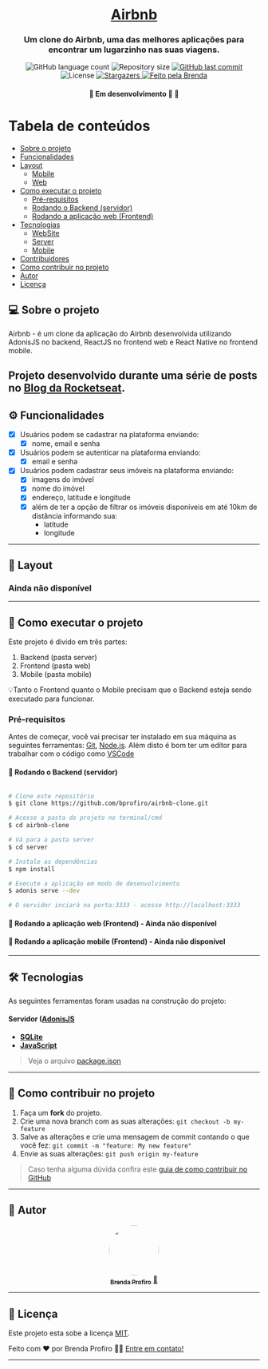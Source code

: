 <h1 align="center">
    <a href="#" alt="site do ecoleta">Airbnb </a>
</h1>

<h3 align="center">
    Um clone do Airbnb, uma das melhores aplicações para encontrar um lugarzinho nas suas viagens.
</h3>

<p align="center">
  <img alt="GitHub language count" src="https://img.shields.io/github/languages/count/bprofiro/airbnb-clone?color=%2304D361">

  <img alt="Repository size" src="https://img.shields.io/github/repo-size/bprofiro/airbnb-clone">
  
  <a href="https://github.com/bprofiro/airbnb-clone/commits/master">
    <img alt="GitHub last commit" src="https://img.shields.io/github/last-commit/bprofiro/airbnb-clone">
  </a>
    
   <img alt="License" src="https://img.shields.io/badge/license-MIT-brightgreen">
   <a href="https://github.com/bprofiro/airbnb-clone/stargazers">
    <img alt="Stargazers" src="https://img.shields.io/github/stars/bprofiro/airbnb-clone?style=social">
  </a>

  <a href="https://rocketseat.com.br">
    <img alt="Feito pela Brenda" src="https://img.shields.io/badge/feito%20por-Rocketseat-%237519C1">
  </a>
</p>

<h4 align="center">
	🚧  Em desenvolvimento 🚀 🚧
</h4>

Tabela de conteúdos
=================
<!--ts-->
   * [Sobre o projeto](#-sobre-o-projeto)
   * [Funcionalidades](#-funcionalidades)
   * [Layout](#-layout)
     * [Mobile](#mobile)
     * [Web](#web)
   * [Como executar o projeto](#-como-executar-o-projeto)
     * [Pré-requisitos](#pré-requisitos)
     * [Rodando o Backend (servidor)](#user-content--rodando-o-backend-servidor)
     * [Rodando a aplicação web (Frontend)](#user-content--rodando-a-aplicação-web-frontend)
   * [Tecnologias](#-tecnologias)
     * [WebSite](#user-content-website--react----typescript)
     * [Server](#user-content-server--nodejs----typescript)
     * [Mobile](#user-content-mobile--react-native----typescript)
   * [Contribuidores](#-contribuidores)
   * [Como contribuir no projeto](#-como-contribuir-no-projeto)
   * [Autor](#-autor)
   * [Licença](#user-content--licença)
<!--te-->


## 💻 Sobre o projeto

Airbnb - é um clone da aplicação do Airbnb desenvolvida utilizando AdonisJS no backend, ReactJS no frontend web e React Native no frontend mobile.

Projeto desenvolvido durante uma série de posts no [**Blog da Rocketseat**](https://blog.rocketseat.com.br/).
---

## ⚙️ Funcionalidades

- [x] Usuários podem se cadastrar na plataforma enviando:
  - [x] nome, email e senha

- [x] Usuários podem se autenticar na plataforma enviando:
  - [x] email e senha

- [x] Usuários podem cadastrar seus imóveis na plataforma enviando:
  - [x] imagens do imóvel
  - [x] nome do imóvel
  - [x] endereço, latitude e longitude
  - [x] além de ter a opção de filtrar os imóveis disponíveis em até 10km de distância informando sua: 
    - latitude
    - longitude
---

## 🎨 Layout


### Ainda não disponível

---

## 🚀 Como executar o projeto

Este projeto é divido em três partes:
1. Backend (pasta server) 
2. Frontend (pasta web)
3. Mobile (pasta mobile)

💡Tanto o Frontend quanto o Mobile precisam que o Backend esteja sendo executado para funcionar.

### Pré-requisitos

Antes de começar, você vai precisar ter instalado em sua máquina as seguintes ferramentas:
[Git](https://git-scm.com), [Node.js](https://nodejs.org/en/). 
Além disto é bom ter um editor para trabalhar com o código como [VSCode](https://code.visualstudio.com/)

#### 🎲 Rodando o Backend (servidor)

```bash

# Clone este repositório
$ git clone https://github.com/bprofiro/airbnb-clone.git

# Acesse a pasta do projeto no terminal/cmd
$ cd airbnb-clone

# Vá para a pasta server
$ cd server

# Instale as dependências
$ npm install

# Execute a aplicação em modo de desenvolvimento
$ adonis serve --dev

# O servidor inciará na porta:3333 - acesse http://localhost:3333 

```

#### 🧭 Rodando a aplicação web (Frontend) - Ainda não disponível

#### 🧭 Rodando a aplicação mobile (Frontend) - Ainda não disponível
---

## 🛠 Tecnologias

As seguintes ferramentas foram usadas na construção do projeto:

#### **Servidor**  ([AdonisJS](https://adonisjs.com/)

-   **[SQLite](https://www.sqlite.org/index.html)**
-   **[JavaScript](https://www.javascript.com/)**

> Veja o arquivo  [package.json](https://github.com/bprofiro/airbnb-clone/blob/master/server/package.json)
---

## 💪 Como contribuir no projeto

1. Faça um **fork** do projeto.
2. Crie uma nova branch com as suas alterações: `git checkout -b my-feature`
3. Salve as alterações e crie uma mensagem de commit contando o que você fez: `git commit -m "feature: My new feature"`
4. Envie as suas alterações: `git push origin my-feature`
> Caso tenha alguma dúvida confira este [guia de como contribuir no GitHub](./CONTRIBUTING.md)

---

## 🦸 Autor
<p align="center">
  <a href="https://github.com/bprofiro">
  <img style="border-radius: 50%;" src="https://avatars2.githubusercontent.com/u/59852846?s=460&u=7eefe48768a2c3f95271868f85d8e61f9ffbebad&v=4" width="100px;" alt=""/>
  <br />
  <sub><b>Brenda Profiro</b></sub></a> <a href="https://blog.rocketseat.com.br/author/thiago/" title="Rocketseat">🚀</a>
  <br />
</p>

---

## 📝 Licença

Este projeto esta sobe a licença [MIT](./LICENSE).

Feito com ❤️ por Brenda Profiro 👋🏽 [Entre em contato!](https://www.linkedin.com/in/brenda-profiro/)

---